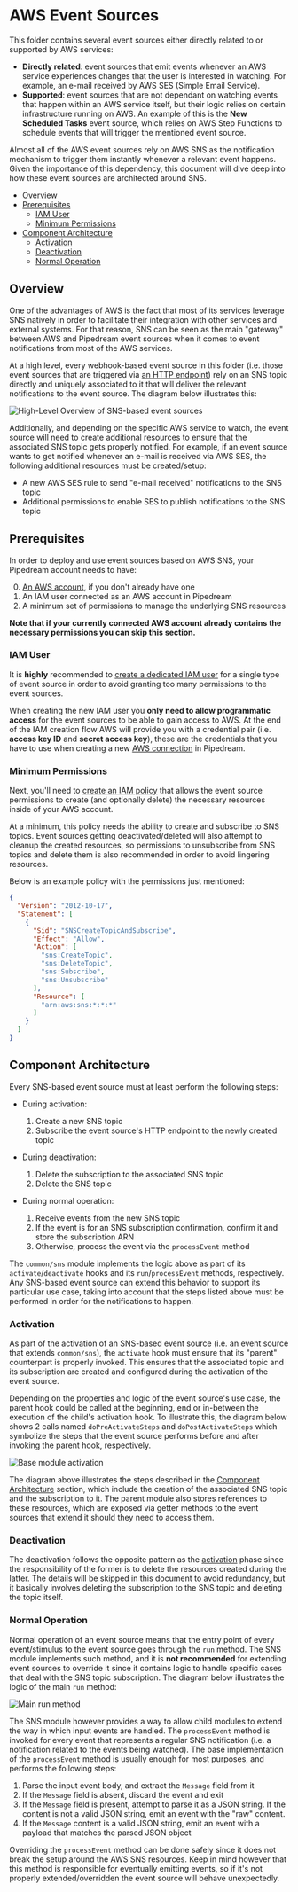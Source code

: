 # AWS Event Sources <!-- omit in toc -->

This folder contains several event sources either directly related to or
supported by AWS services:

- **Directly related**: event sources that emit events whenever an AWS service
  experiences changes that the user is interested in watching. For example, an
  e-mail received by AWS SES (Simple Email Service).
- **Supported**: event sources that are not dependant on watching events that
  happen within an AWS service itself, but their logic relies on certain
  infrastructure running on AWS. An example of this is the **New Scheduled
  Tasks** event source, which relies on AWS Step Functions to schedule events
  that will trigger the mentioned event source.

Almost all of the AWS event sources rely on AWS SNS as the notification
mechanism to trigger them instantly whenever a relevant event happens. Given the
importance of this dependency, this document will dive deep into how these event
sources are architected around SNS.

- [Overview](#overview)
- [Prerequisites](#prerequisites)
  - [IAM User](#iam-user)
  - [Minimum Permissions](#minimum-permissions)
- [Component Architecture](#component-architecture)
  - [Activation](#activation)
  - [Deactivation](#deactivation)
  - [Normal Operation](#normal-operation)

## Overview

One of the advantages of AWS is the fact that most of its services leverage SNS
natively in order to facilitate their integration with other services and
external systems. For that reason, SNS can be seen as the main "gateway" between
AWS and Pipedream event sources when it comes to event notifications from most
of the AWS services.

At a high level, every webhook-based event source in this folder (i.e. those
event sources that are triggered via [an HTTP
endpoint](https://pipedream.com/docs/components/api/#http)) rely on an SNS topic
directly and uniquely associated to it that will deliver the relevant
notifications to the event source. The diagram below illustrates this:

![High-Level Overview of SNS-based event sources](images/overview.png)

Additionally, and depending on the specific AWS service to watch, the event
source will need to create additional resources to ensure that the associated
SNS topic gets properly notified. For example, if an event source wants to get
notified whenever an e-mail is received via AWS SES, the following additional
resources must be created/setup:

- A new AWS SES rule to send "e-mail received" notifications to the SNS topic
- Additional permissions to enable SES to publish notifications to the SNS topic

## Prerequisites

In order to deploy and use event sources based on AWS SNS, your Pipedream
account needs to have:

0. [An AWS
   account](https://aws.amazon.com/premiumsupport/knowledge-center/create-and-activate-aws-account/),
   if you don't already have one
1. An IAM user connected as an AWS account in Pipedream
2. A minimum set of permissions to manage the underlying SNS resources

**Note that if your currently connected AWS account already contains the
necessary permissions you can skip this section.**

### IAM User

It is **highly** recommended to [create a dedicated IAM
user](https://docs.aws.amazon.com/IAM/latest/UserGuide/id_users_create.html) for
a single type of event source in order to avoid granting too many permissions to
the event sources.

When creating the new IAM user you **only need to allow programmatic access**
for the event sources to be able to gain access to AWS. At the end of the IAM
creation flow AWS will provide you with a credential pair (i.e. **access key
ID** and **secret access key**), these are the credentials that you have to use
when creating a new [AWS connection](https://pipedream.com/apps/aws) in
Pipedream.

### Minimum Permissions

Next, you'll need to [create an IAM
policy](https://docs.aws.amazon.com/IAM/latest/UserGuide/access_policies_create-console.html)
that allows the event source permissions to create (and optionally delete) the
necessary resources inside of your AWS account.

At a minimum, this policy needs the ability to create and subscribe to SNS
topics. Event sources getting deactivated/deleted will also attempt to cleanup
the created resources, so permissions to unsubscribe from SNS topics and delete
them is also recommended in order to avoid lingering resources.

Below is an example policy with the permissions just mentioned:

```json
{
  "Version": "2012-10-17",
  "Statement": [
    {
      "Sid": "SNSCreateTopicAndSubscribe",
      "Effect": "Allow",
      "Action": [
        "sns:CreateTopic",
        "sns:DeleteTopic",
        "sns:Subscribe",
        "sns:Unsubscribe"
      ],
      "Resource": [
        "arn:aws:sns:*:*:*"
      ]
    }
  ]
}
```

## Component Architecture

Every SNS-based event source must at least perform the following steps:

- During activation:
  1. Create a new SNS topic
  2. Subscribe the event source's HTTP endpoint to the newly created topic

- During deactivation:
  1. Delete the subscription to the associated SNS topic
  2. Delete the SNS topic

- During normal operation:
  1. Receive events from the new SNS topic
  2. If the event is for an SNS subscription confirmation, confirm it and store
     the subscription ARN
  3. Otherwise, process the event via the `processEvent` method

The `common/sns` module implements the logic above as part of its
`activate`/`deactivate` hooks and its `run`/`processEvent` methods,
respectively. Any SNS-based event source can extend this behavior to support
its particular use case, taking into account that the steps listed above must be
performed in order for the notifications to happen.

### Activation

As part of the activation of an SNS-based event source (i.e. an event source
that extends `common/sns`), the `activate` hook must ensure that its "parent"
counterpart is properly invoked. This ensures that the associated topic and its
subscription are created and configured during the activation of the event
source.

Depending on the properties and logic of the event source's use case, the parent
hook could be called at the beginning, end or in-between the execution of the
child's activation hook. To illustrate this, the diagram below shows 2 calls
named `doPreActivateSteps` and `doPostActivateSteps` which symbolize the steps
that the event source performs before and after invoking the parent hook,
respectively.

![Base module activation](images/base-activation.png)

The diagram above illustrates the steps described in the [Component
Architecture](#component-architecture) section, which include the creation of
the associated SNS topic and the subscription to it. The parent module also
stores references to these resources, which are exposed via getter methods to
the event sources that extend it should they need to access them.

### Deactivation

The deactivation follows the opposite pattern as the [activation](#activation)
phase since the responsibility of the former is to delete the resources created
during the latter. The details will be skipped in this document to avoid
redundancy, but it basically involves deleting the subscription to the SNS topic
and deleting the topic itself.

### Normal Operation

Normal operation of an event source means that the entry point of every
event/stimulus to the event source goes through the `run` method. The SNS module
implements such method, and it is **not recommended** for extending event
sources to override it since it contains logic to handle specific cases that
deal with the SNS topic subscription. The diagram below illustrates the logic of
the main `run` method:

![Main run method](./images/sns-module-run.png)

The SNS module however provides a way to allow child modules to extend the way
in which input events are handled. The `processEvent` method is invoked for
every event that represents a regular SNS notification (i.e. a notification
related to the events being watched). The base implementation of the
`processEvent` method is usually enough for most purposes, and performs the
following steps:

1. Parse the input event body, and extract the `Message` field from it
2. If the `Message` field is absent, discard the event and exit
3. If the `Message` field is present, attempt to parse it as a JSON string. If
   the content is not a valid JSON string, emit an event with the "raw" content.
4. If the `Message` content is a valid JSON string, emit an event with a payload
   that matches the parsed JSON object

Overriding the `processEvent` method can be done safely since it does not break
the setup around the AWS SNS resources. Keep in mind however that this method is
responsible for eventually emitting events, so if it's not properly
extended/overridden the event source will behave unexpectedly.
